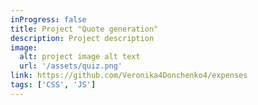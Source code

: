 ```yaml
---
inProgress: false
title: Project "Quote generation"
description: Project description
image:
  alt: project image alt text
  url: '/assets/quiz.png'
link: https://github.com/Veronika4Donchenko4/expenses
tags: ['CSS', 'JS']
---
```


